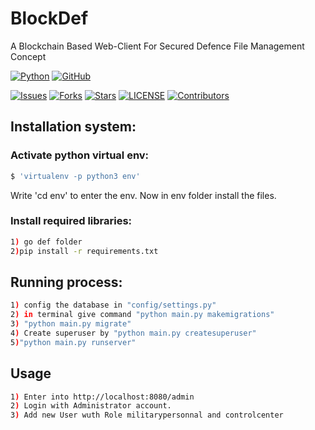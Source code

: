 # BlockDef
A Blockchain Based Web-Client For Secured Defence File Management Concept

[![Python](http://forthebadge.com/images/badges/made-with-python.svg)](https://python.org)
[![GitHub](https://forthebadge.com/images/badges/built-by-developers.svg)](https://github.com/)

[![Issues](https://img.shields.io/github/issues/AsmSafone/SafoneAPI?style=for-the-badge&color=orange)](https://github.com/adnansami1992sami/BlockDef/issues)
[![Forks](https://img.shields.io/github/forks/AsmSafone/SafoneAPI?style=for-the-badge&color=orange)](https://github.com/adnansami1992sami/BlockDef/fork)
[![Stars](https://img.shields.io/github/stars/AsmSafone/SafoneAPI?style=for-the-badge&color=orange)](https://github.com/adnansami1992sami/BlockDef/)
[![LICENSE](https://img.shields.io/github/license/AsmSafone/SafoneAPI?color=orange&style=for-the-badge)](https://github.com/adnansami1992sami/BlockDef)
[![Contributors](https://img.shields.io/github/contributors/AsmSafone/SafoneAPI?style=for-the-badge&color=orange)](https://github.com/adnansami1992sami/BlockDef)

## Installation system:

### Activate python virtual env:
```sh
$ 'virtualenv -p python3 env'
```
Write 'cd env' to enter the env. Now in env folder install the files.

### Install required libraries:

```sh
1) go def folder
2)pip install -r requirements.txt 
```

## Running process:
```sh
1) config the database in "config/settings.py"
2) in terminal give command "python main.py makemigrations"
3) "python main.py migrate"
4) Create superuser by "python main.py createsuperuser"
5)"python main.py runserver"
```
## Usage
```sh
1) Enter into http://localhost:8080/admin
2) Login with Administrator account.
3) Add new User wuth Role militarypersonnal and controlcenter
```
